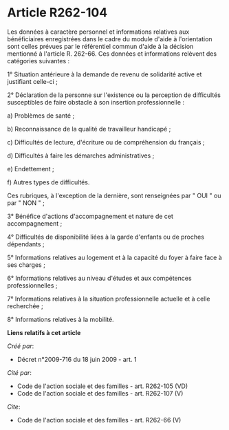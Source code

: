 # Article R262-104

Les données à caractère personnel et informations relatives aux bénéficiaires enregistrées dans le cadre du module d'aide à
l'orientation sont celles prévues par le référentiel commun d'aide à la décision mentionné à l'article R. 262-66. Ces données
et informations relèvent des catégories suivantes : 

1° Situation antérieure à la demande de revenu de solidarité active et justifiant celle-ci ; 

2° Déclaration de la personne sur l'existence ou la perception de difficultés susceptibles de faire obstacle à son insertion
professionnelle : 

a) Problèmes de santé ; 

b) Reconnaissance de la qualité de travailleur handicapé ; 

c) Difficultés de lecture, d'écriture ou de compréhension du français ; 

d) Difficultés à faire les démarches administratives ; 

e) Endettement ; 

f) Autres types de difficultés. 

Ces rubriques, à l'exception de la dernière, sont renseignées par " OUI " ou par " NON " ; 

3° Bénéfice d'actions d'accompagnement et nature de cet accompagnement ; 

4° Difficultés de disponibilité liées à la garde d'enfants ou de proches dépendants ; 

5° Informations relatives au logement et à la capacité du foyer à faire face à ses charges ; 

6° Informations relatives au niveau d'études et aux compétences professionnelles ; 

7° Informations relatives à la situation professionnelle actuelle et à celle recherchée ; 

8° Informations relatives à la mobilité.

**Liens relatifs à cet article**

_Créé par_:

  - Décret n°2009-716 du 18 juin 2009 - art. 1

_Cité par_:

  - Code de l'action sociale et des familles - art. R262-105 (VD)
  - Code de l'action sociale et des familles - art. R262-107 (V)

_Cite_:

  - Code de l'action sociale et des familles - art. R262-66 (V)
